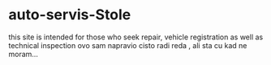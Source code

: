 # auto-servis-Stole
this site is intended for those who seek repair, vehicle registration as well as technical inspection
ovo sam napravio cisto radi reda , ali sta cu kad ne moram...

